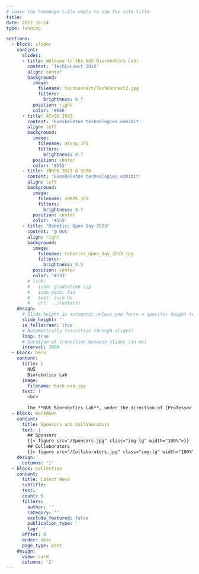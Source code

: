 ```yaml
---
# Leave the homepage title empty to use the site title
title:
date: 2022-10-24
type: landing

sections:
  - block: slider
    content:
      slides:
      - title: Welcome to the NUS Biorobotics Lab!
        content: 'TechConnect 2022'
        align: center
        background:
          image:
            filename: techconnect/TechConnect2.jpg
            filters:
              brightness: 0.7
          position: right
          color: '#666'
      - title: ATxSG 2022
        content: 'Exoskeleton technologies exhibit'
        align: left
        background:
          image:
            filename: atxsg.JPG
            filters:
              brightness: 0.7
          position: center
          color: '#555'
      - title: sNRP6 2023 @ SUTD
        content: 'Exoskeleton technologies exhibit'
        align: left
        background:
          image:
            filename: sNRP6.JPG
            filters:
              brightness: 0.7
          position: center
          color: '#555'
      - title: "Robotics Open Day 2023"
        content: '@ NUS'
        align: right
        background:
          image:
            filename: robotics_open_day_2023.jpg
            filters:
              brightness: 0.5
          position: center
          color: '#333'
        # link:
        #   icon: graduation-cap
        #   icon_pack: fas
        #   text: Join Us
        #   url: ../contact/
    design:
      # Slide height is automatic unless you force a specific height (e.g. '400px')
      slide_height: ''
      is_fullscreen: true
      # Automatically transition through slides?
      loop: true
      # Duration of transition between slides (in ms)
      interval: 3000
  - block: hero
    content:
      title: |
        NUS
        Biorobotics Lab
      image:
        filename: back-exo.jpg
      text: |
        <br>
        
        The **NUS Biorobotics Lab**, under the direction of [Professor Yu Haoyong](author/haoyong-yu), is at the forefront of developing innovative robotic systems, devices, and enabling technologies to tackle healthcare and manpower challenges prevalent in societies with rapidly aging populations. Our multidisciplinary team, specializing in biomechanics, neuroscience, and robotics, uses a biorobotics approach, drawing insights and inspiration from nature to pioneer novel technologies in actuation, sensing, and control. We are focused on advancing the next generation of [Rehabilitation Robotics](project/rehabiliation-robotics/), [Assistive and Service Robotics](project/assistive-robotics/), [Human-Robot Interaction](project/human-robot-interaction/) and [Bio-inspired Robotics](project/bioinspired-robotics/).
  - block: markdown
    content:
      title: Sponsors and Collaborators
      text: |
        ## Sponsors
        {{< figure src="/Sponsors.jpg" class="img-lg" width="100%">}}
        ## Collaborators
        {{< figure src="/Collaborators.jpg" class="img-lg" width="100%">}}
    design:
      columns: '1'
  - block: collection
    content:
      title: Latest News
      subtitle:
      text:
      count: 5
      filters:
        author: ''
        category: ''
        exclude_featured: false
        publication_type: ''
        tag: ''
      offset: 0
      order: desc
      page_type: post
    design:
      view: card
      columns: '2'
---
```

